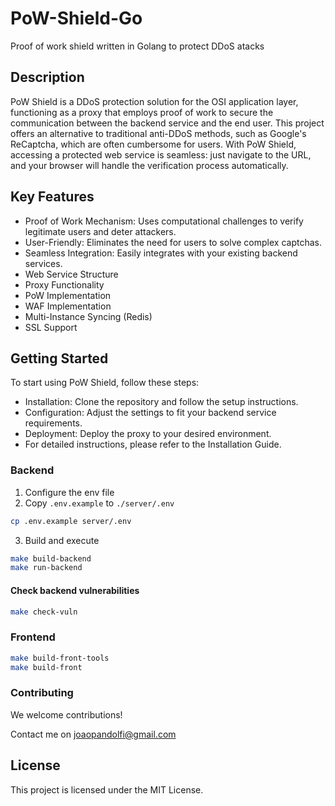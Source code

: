 # PoW-Shield-Go
Proof of work shield written in Golang to protect DDoS atacks

## Description
PoW Shield is a DDoS protection solution for the OSI application layer, functioning as a proxy that employs proof of work to secure the communication between the backend service and the end user. This project offers an alternative to traditional anti-DDoS methods, such as Google's ReCaptcha, which are often cumbersome for users. With PoW Shield, accessing a protected web service is seamless: just navigate to the URL, and your browser will handle the verification process automatically.

## Key Features

- Proof of Work Mechanism: Uses computational challenges to verify legitimate users and deter attackers.
- User-Friendly: Eliminates the need for users to solve complex captchas.
- Seamless Integration: Easily integrates with your existing backend services.
- Web Service Structure
- Proxy Functionality
- PoW Implementation
- WAF Implementation
- Multi-Instance Syncing (Redis)
- SSL Support

## Getting Started
To start using PoW Shield, follow these steps:

- Installation: Clone the repository and follow the setup instructions.
- Configuration: Adjust the settings to fit your backend service requirements.
- Deployment: Deploy the proxy to your desired environment.
- For detailed instructions, please refer to the Installation Guide.

### Backend
1. Configure the env file
2. Copy `.env.example` to `./server/.env`
```sh
cp .env.example server/.env
```

3. Build and execute

```sh
make build-backend
make run-backend
```

#### Check backend vulnerabilities
```sh
make check-vuln
```

### Frontend

```sh
make build-front-tools
make build-front
```

### Contributing
We welcome contributions! 

Contact me on joaopandolfi@gmail.com

## License
This project is licensed under the MIT License.
